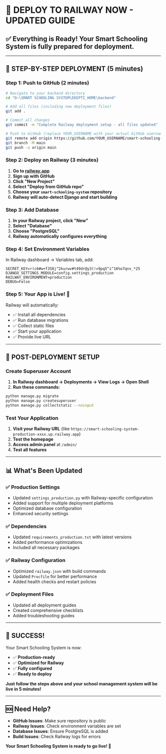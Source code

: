 # 🚀 DEPLOY TO RAILWAY NOW - UPDATED GUIDE

## ✅ Everything is Ready! Your Smart Schooling System is fully prepared for deployment.

---

## 🎯 STEP-BY-STEP DEPLOYMENT (5 minutes)

### **Step 1: Push to GitHub (2 minutes)**

```bash
# Navigate to your backend directory
cd "D:\SMART SCHOOLING SYSTEM\DEEPTI_HOME\backend"

# Add all files (including new deployment files)
git add .

# Commit all changes
git commit -m "Complete Railway deployment setup - all files updated"

# Push to GitHub (replace YOUR_USERNAME with your actual GitHub username)
git remote add origin https://github.com/YOUR_USERNAME/smart-schooling-system.git
git branch -M main
git push -u origin main
```

### **Step 2: Deploy on Railway (3 minutes)**

1. **Go to [railway.app](https://railway.app)**
2. **Sign up with GitHub**
3. **Click "New Project"**
4. **Select "Deploy from GitHub repo"**
5. **Choose your `smart-schooling-system` repository**
6. **Railway will auto-detect Django and start building**

### **Step 3: Add Database**

1. **In your Railway project, click "New"**
2. **Select "Database"**
3. **Choose "PostgreSQL"**
4. **Railway automatically configures everything**

### **Step 4: Set Environment Variables**

In Railway dashboard → Variables tab, add:

```
SECRET_KEY=r(c6#w+f358j^2kurwv#t49dr@y3(!=9pq5^i^16%o7qnv_*25
DJANGO_SETTINGS_MODULE=config.settings_production
RAILWAY_ENVIRONMENT=production
DEBUG=False
```

### **Step 5: Your App is Live! 🎉**

Railway will automatically:
- ✅ Install all dependencies
- ✅ Run database migrations
- ✅ Collect static files
- ✅ Start your application
- ✅ Provide live URL

---

## 🔧 POST-DEPLOYMENT SETUP

### **Create Superuser Account**

1. **In Railway dashboard → Deployments → View Logs → Open Shell**
2. **Run these commands:**

```bash
python manage.py migrate
python manage.py createsuperuser
python manage.py collectstatic --noinput
```

### **Test Your Application**

1. **Visit your Railway URL** (like `https://smart-schooling-system-production-xxxx.up.railway.app`)
2. **Test the homepage**
3. **Access admin panel** at `/admin/`
4. **Test all features**

---

## 📊 What's Been Updated

### **✅ Production Settings**
- Updated `settings_production.py` with Railway-specific configuration
- Added support for multiple deployment platforms
- Optimized database configuration
- Enhanced security settings

### **✅ Dependencies**
- Updated `requirements_production.txt` with latest versions
- Added performance optimizations
- Included all necessary packages

### **✅ Railway Configuration**
- Optimized `railway.json` with build commands
- Updated `Procfile` for better performance
- Added health checks and restart policies

### **✅ Deployment Files**
- Updated all deployment guides
- Created comprehensive checklists
- Added troubleshooting guides

---

## 🎉 SUCCESS!

Your Smart Schooling System is now:
- ✅ **Production-ready**
- ✅ **Optimized for Railway**
- ✅ **Fully configured**
- ✅ **Ready to deploy**

**Just follow the steps above and your school management system will be live in 5 minutes!**

---

## 🆘 Need Help?

- **GitHub Issues**: Make sure repository is public
- **Railway Issues**: Check environment variables are set
- **Database Issues**: Ensure PostgreSQL is added
- **Build Issues**: Check Railway logs for errors

**Your Smart Schooling System is ready to go live! 🚀**
